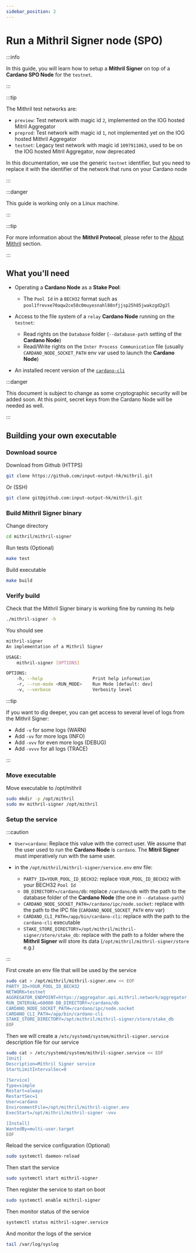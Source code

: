 ```yaml
---
sidebar_position: 2
---
```


# Run a Mithril Signer node (SPO)

:::info

In this guide, you will learn how to setup a **Mithril Signer** on top of a **Cardano SPO Node** for the `testnet`.

:::

:::tip

The Mithril test networks are:

* `preview`: Test network with magic id `2`, implemented on the IOG hosted Mitril Aggregator
* `preprod`: Test network with magic id `1`, not implemented yet on the IOG hosted Mithril Aggregator
* `testnet`: Legacy test network with magic id `1097911063`, used to be on the IOG hosted Mitril Aggregator, now deprecated

In this documentation, we use the generic `testnet` identifier, but you need to replace it with the identifier of the network that runs on your Cardano node

:::

:::danger

This guide is working only on a Linux machine.

:::

:::tip

For more information about the **Mithril Protocol**, please refer to the [About Mithril](../../mithril/intro.md) section.

:::

## What you'll need

* Operating a **Cardano Node** as a **Stake Pool**:
  * The `Pool Id` in a `BECH32` format such as `pool1frevxe70aqw2ce58c0muyesnahl88nfjjsp25h85jwakzgd2g2l`

* Access to the file system of a `relay` **Cardano Node** running on the `testnet`:
  * Read rights on the `Database` folder (`--database-path` setting of the **Cardano Node**)
  * Read/Write rights on the `Inter Process Communication` file (usually `CARDANO_NODE_SOCKET_PATH` env var used to launch the **Cardano Node**)

* An installed recent version of the [`cardano-cli`](https://hydra.iohk.io/job/Cardano/cardano-node/linux.native.cardano-cli)

:::danger

This document is subject to change as some cryptographic security will be added soon.
At this point, secret keys from the Cardano Node will be needed as well.

:::

## Building your own executable

### Download source

Download from Github (HTTPS)

```bash
git clone https://github.com/input-output-hk/mithril.git
```

Or (SSH)

```bash
git clone git@github.com:input-output-hk/mithril.git
```

### Build Mithril Signer binary

Change directory

```bash
cd mithril/mithril-signer
```

Run tests (Optional)

```bash
make test
```

Build executable

```bash
make build
```

### Verify build

Check that the Mithril Signer binary is working fine by running its help

```bash
./mithril-signer -h
```

You should see

```bash
mithril-signer 
An implementation of a Mithril Signer

USAGE:
    mithril-signer [OPTIONS]

OPTIONS:
    -h, --help                   Print help information
    -r, --run-mode <RUN_MODE>    Run Mode [default: dev]
    -v, --verbose                Verbosity level
```

:::tip

If you want to dig deeper, you can get access to several level of logs from the Mithril Signer:

* Add `-v` for some logs (WARN)
* Add `-vv` for more logs (INFO)
* Add `-vvv` for even more logs (DEBUG)
* Add `-vvvv` for all logs (TRACE)

:::

### Move executable

Move executable to /opt/mithril

```bash
sudo mkdir -p /opt/mithril
sudo mv mithril-signer /opt/mithril
```

### Setup the service

:::caution

* `User=cardano`:
Replace this value with the correct user. We assume that the user used to run the **Cardano Node** is `cardano`. The **Mitril Signer** must imperatively run with the same user.

* in the `/opt/mithril/mithril-signer/service.env` env file:
  * `PARTY_ID=YOUR_POOL_ID_BECH32`: replace `YOUR_POOL_ID_BECH32` with your BECH32 `Pool Id`
  * `DB_DIRECTORY=/cardano/db`: replace `/cardano/db` with the path to the database folder of the **Cardano Node** (the one in `--database-path`)
  * `CARDANO_NODE_SOCKET_PATH=/cardano/ipc/node.socket`: replace with the path to the IPC file (`CARDANO_NODE_SOCKET_PATH` env var)
  * `CARDANO_CLI_PATH=/app/bin/cardano-cli`: replace with the path to the `cardano-cli` executable
  * `STAKE_STORE_DIRECTORY=/opt/mithril/mithril-signer/store/stake_db`: replace with the path to a folder where the **Mithril Signer** will store its data (`/opt/mithril/mithril-signer/store` e.g.)

:::

First create an env file that will be used by the service

```bash
sudo cat > /opt/mithril/mithril-signer.env << EOF
PARTY_ID=YOUR_POOL_ID_BECH32
NETWORK=testnet
AGGREGATOR_ENDPOINT=https://aggregator.api.mithril.network/aggregator
RUN_INTERVAL=60000 DB_DIRECTORY=/cardano/db
CARDANO_NODE_SOCKET_PATH=/cardano/ipc/node.socket
CARDANO_CLI_PATH=/app/bin/cardano-cli
STAKE_STORE_DIRECTORY=/opt/mithril/mithril-signer/store/stake_db
EOF
```

Then we will create a `/etc/systemd/system/mithril-signer.service` description file for our service

```bash
sudo cat > /etc/systemd/system/mithril-signer.service << EOF
[Unit]
Description=Mithril Signer service
StartLimitIntervalSec=0

[Service]
Type=simple
Restart=always
RestartSec=1
User=cardano
EnvironmentFile=/opt/mithril/mithril-signer.env
ExecStart=/opt/mithril/mithril-signer -vvv

[Install]
WantedBy=multi-user.target
EOF
```

Reload the service configuration (Optional)

```bash
sudo systemctl daemon-reload
```

Then start the service

```bash
sudo systemctl start mithril-signer
```

Then register the service to start on boot

```bash
sudo systemctl enable mithril-signer
```

Then monitor status of the service

```bash
systemctl status mithril-signer.service
```

And monitor the logs of the service

```bash
tail /var/log/syslog
```
